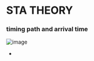 # STA THEORY

### timing path and arrival time
![image](https://github.com/user-attachments/assets/75bff5a8-ef34-42ab-85c1-9cde6d4b9546)

-
